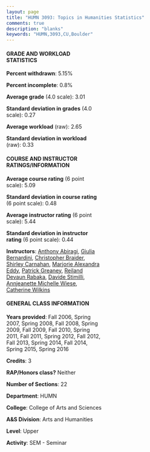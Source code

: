 ```yaml
---
layout: page
title: "HUMN 3093: Topics in Humanities Statistics"
comments: true
description: "blanks"
keywords: "HUMN,3093,CU,Boulder"
---
```

<head>
<script src="https://ajax.googleapis.com/ajax/libs/jquery/2.1.3/jquery.min.js"></script>
<script src="https://dl.dropboxusercontent.com/s/pc42nxpaw1ea4o9/highcharts.js?dl=0"></script>
<!-- <script src="../assets/js/highcharts.js"></script> -->
<style type="text/css">@font-face {
	font-family: "Bebas Neue";
	src: url(https://www.filehosting.org/file/details/544349/BebasNeue Regular.otf) format("opentype");
	}
	h1.Bebas { 
		font-family: "Bebas Neue", Verdana, Tahoma;
	}
</style>
</head>
<body>
	<div id="container" style="float: right; width: 45%; height: 88%; margin-left: 2.5%; margin-right: 2.5%;"></div>
	<script language="JavaScript">
		$(document).ready(function() {
		var chart = {type: 'column'};
		var title = {text: 'Grade Distribution'};
		var xAxis = {categories: ['A','B','C','D','F'],crosshair: true};
		var yAxis = {min: 0,title: {text: 'Percentage'}};
		var tooltip = {headerFormat: '<center><b><span style="font-size:20px">{point.key}</span></b></center>',
		               pointFormat: '<td style="padding:0"><b>{point.y:.1f}%</b></td>',
		               footerFormat: '</table>',shared: true,useHTML: true};
		var plotOptions = {column: {pointPadding: 0.0,borderWidth: 0}};  
		var credits = {enabled: false};var series= [{name: 'Percent',data: [39.22,38.4,15.24,3.16,3.98,]}];
		var json = {};
		json.chart = chart;
		json.title = title;
		json.tooltip = tooltip;
		json.xAxis = xAxis;
		json.yAxis = yAxis;  
		json.series = series;
		json.plotOptions = plotOptions;  
		json.credits = credits;
		$('#container').highcharts(json);
	});
	</script>
</body>
			   
#### GRADE AND WORKLOAD STATISTICS

**Percent withdrawn**: 5.15%

**Percent incomplete**: 0.8%

**Average grade** (4.0 scale): 3.01

**Standard deviation in grades** (4.0 scale): 0.27

**Average workload** (raw): 2.65

**Standard deviation in workload** (raw): 0.33

#### COURSE AND INSTRUCTOR RATINGS/INFORMATION

**Average course rating** (6 point scale): 5.09

**Standard deviation in course rating** (6 point scale): 0.48

**Average instructor rating** (6 point scale): 5.44

**Standard deviation in instructor rating** (6 point scale): 0.44

**Instructors**: <a href='../../instructors/Anthony_Abiragi'>Anthony Abiragi</a>, <a href='../../instructors/Giulia_Bernardini'>Giulia Bernardini</a>, <a href='../../instructors/Christopher_Braider'>Christopher Braider</a>, <a href='../../instructors/Shirley_Carnahan'>Shirley Carnahan</a>, <a href='../../instructors/Marjorie_Alexandra_Eddy'>Marjorie Alexandra Eddy</a>, <a href='../../instructors/Patrick_Greaney'>Patrick Greaney</a>, <a href='../../instructors/Reiland_Devaun_Rabaka'>Reiland Devaun Rabaka</a>, <a href='../../instructors/Davide_Stimilli'>Davide Stimilli</a>, <a href='../../instructors/Annjeanette_Michelle_Wiese'>Annjeanette Michelle Wiese</a>, <a href='../../instructors/Catherine_Wilkins'>Catherine Wilkins</a>

#### GENERAL CLASS INFORMATION

**Years provided**: Fall 2006, Spring 2007, Spring 2008, Fall 2008, Spring 2009, Fall 2009, Fall 2010, Spring 2011, Fall 2011, Spring 2012, Fall 2012, Fall 2013, Spring 2014, Fall 2014, Spring 2015, Spring 2016

**Credits**: 3

**RAP/Honors class?** Neither

**Number of Sections**: 22

**Department**: HUMN

**College**: College of Arts and Sciences

**A&S Division**: Arts and Humanities

**Level**: Upper

**Activity**: SEM - Seminar
